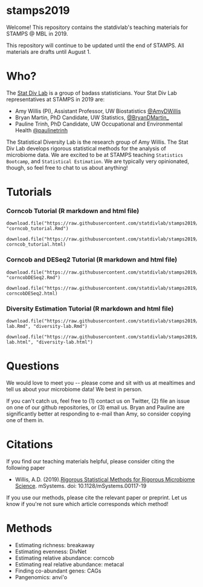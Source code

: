 # stamps2019

Welcome! This repository contains the statdivlab's teaching materials for STAMPS @ MBL in 2019.

This repository will continue to be updated until the end of STAMPS. All materials are drafts until August 1.


# Who?

The [Stat Div Lab](http://statisticaldiversitylab.com/) is a group of badass statisticians. Your Stat Div Lab representatives at STAMPS in 2019 are:

- Amy Willis (PI), Assistant Professor, UW Biostatistics [@AmyDWillis](https://twitter.com/AmyDWillis)
- Bryan Martin, PhD Candidate, UW Statistics, [@BryanDMartin_](https://twitter.com/BryanDMartin_)
- Pauline Trinh, PhD Candidate, UW Occupational and Environmental Health [@paulinetrinh](https://twitter.com/paulinetrinh)

The Statistical Diversity Lab is the research group of Amy Willis. The Stat Div Lab develops rigorous statistical methods for the analysis of microbiome data. We are excited to be at STAMPS teaching `Statistics Bootcamp`, and `Statistical Estimation`. We are typically very opinionated, though, so feel free to chat to us about anything!

# Tutorials
### Corncob Tutorial (R markdown and html file)
```
download.file("https://raw.githubusercontent.com/statdivlab/stamps2019/master/labs/corncob_tutorial/corncob_tutorial.Rmd", "corncob_tutorial.Rmd")

download.file("https://raw.githubusercontent.com/statdivlab/stamps2019/master/labs/corncob_tutorial/corncob_tutorial.html", corncob_tutorial.html)
```

### Corncob and DESeq2 Tutorial (R markdown and html file)
```
download.file("https://raw.githubusercontent.com/statdivlab/stamps2019/master/labs/corncobDESeq2/corncobDESeq2.Rmd", "corncobDESeq2.Rmd")

download.file("https://raw.githubusercontent.com/statdivlab/stamps2019/master/labs/corncobDESeq2/corncobDESeq2.html", corncobDESeq2.html)
```

### Diversity Estimation Tutorial (R markdown and html file)
```
download.file("https://raw.githubusercontent.com/statdivlab/stamps2019/master/labs/diversity-lab.Rmd", "diversity-lab.Rmd")

download.file("https://raw.githubusercontent.com/statdivlab/stamps2019/master/labs/diversity-lab.html", "diversity-lab.html")
```

# Questions

We would love to meet you -- please come and sit with us at mealtimes and tell us about your microbiome data! We best in person.

If you can't catch us, feel free to (1) contact us on Twitter, (2) file an issue on one of our github repositories, or (3) email us. Bryan and Pauline are significantly better at responding to e-mail than Amy, so consider copying one of them in.

# Citations

If you find our teaching materials helpful, please consider citing the following paper

- Willis, A.D. (2019).[Rigorous Statistical Methods for Rigorous Microbiome Science](https://msystems.asm.org/content/4/3/e00117-19). mSystems. doi: 10.1128/mSystems.00117-19

If you use our methods, please cite the relevant paper or preprint. Let us know if you're not sure which article corresponds which method!

# Methods

- Estimating richness: breakaway
- Estimating evenness: DivNet
- Estimating relative abundance: corncob
- Estimating real relative abundance: metacal
- Finding co-abundant genes: CAGs
- Pangenomics: anvi'o
